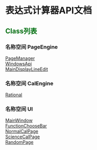 # 表达式计算器API文档

## <font color=rgb(127,127,127)>Class列表</font>

### 名称空间 PageEngine
[PageManager](./PageEngine/PageManager.md)\
[WindowsApi](./PageEngine/WindowsApi.md)\
[MainDisplayLineEdit](./PageEngine/MainDisplayLineEdit.md)
### 名称空间 CalEngine
[Rational](./CalEngine/Rational.md)
### 名称空间 UI
[MainWindow](./UI/MainWindow.md)\
[FunctionChooseBar](./UI/FunctionChooseBar.md)\
[NormalCalPage](./UI/NormalCalPage.md)\
[ScienceCalPage](./UI/ScienceCalPage.md)\
[RandomPage](./UI/RandomPage.md)



